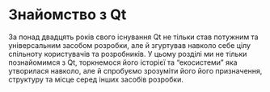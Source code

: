 # Знайомство з Qt
За понад двадцять років свого існування Qt не тільки став потужним та універсальним засобом розробки, але й згуртував навколо себе цілу спільноту користувачів та розробників. У цьому розділі ми не тільки познайомимся з Qt, торкнемося його історієї та “екосистеми” яка утворилася навколо, але й спробуємо зрозуміти його його призначення, структуру та місце серед інших засобів розробки.